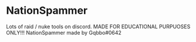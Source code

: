 # NationSpammer
Lots of raid / nuke tools on discord. MADE FOR EDUCATIONAL PURPUOSES ONLY!!!
NationSpammer made by Gqbbo#0642
